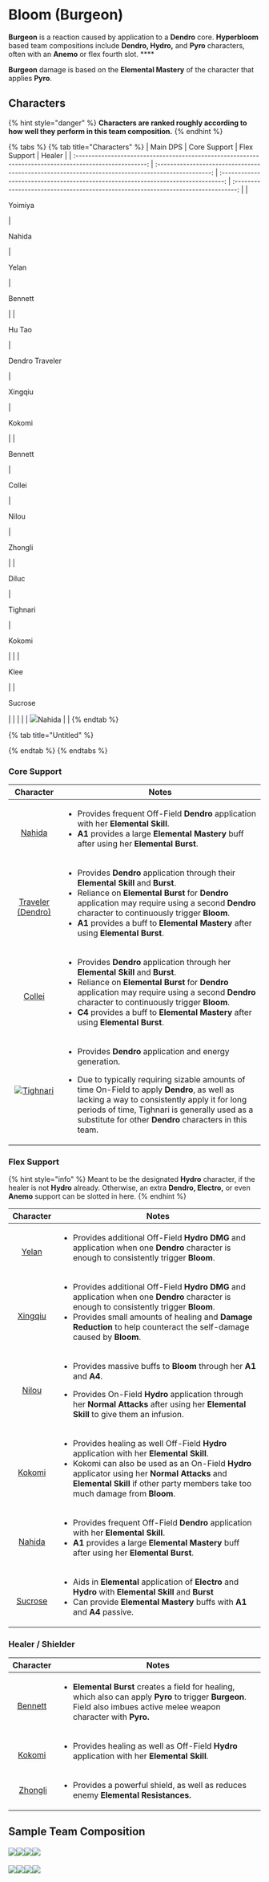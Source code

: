 # Bloom (Burgeon)

**Burgeon** is a reaction caused by application to a **Dendro** core. **Hyperbloom** based team compositions include **Dendro, Hydro,** and **Pyro** characters, often with an **Anemo** or flex fourth slot. ****&#x20;

**Burgeon** damage is based on the **Elemental Mastery** of the character that applies **Pyro**.&#x20;

## Characters

{% hint style="danger" %}
**Characters are ranked roughly according to how well they perform in this team composition.**
{% endhint %}

{% tabs %}
{% tab title="Characters" %}
|                                                Main DPS                                                |                                            Core Support                                           |                                    Flex Support                                   |                                       Healer                                      |
| :----------------------------------------------------------------------------------------------------: | :-----------------------------------------------------------------------------------------------: | :-------------------------------------------------------------------------------: | :-------------------------------------------------------------------------------: |
| <p><img src="../.gitbook/assets/ui_avataricon_yoimiya.png" alt="" data-size="original"><br>Yoimiya</p> |          <p><img src="../.gitbook/assets/ui_avataricon_nahida.png" alt=""><br>Nahida</p>          |   <p><img src="../.gitbook/assets/ui_avataricon_yelan.png" alt=""><br>Yelan</p>   | <p><img src="../.gitbook/assets/ui_avataricon_bennett.png" alt=""><br>Bennett</p> |
|             <p><img src="../.gitbook/assets/ui_avataricon_hutao.png" alt=""><br>Hu Tao </p>            | <p><img src="../.gitbook/assets/ui_avataricon_traveler_dendro.png" alt=""><br>Dendro Traveler</p> | <p><img src="../.gitbook/assets/ui_avataricon_xingqiu.png" alt=""><br>Xingqiu</p> |  <p><img src="../.gitbook/assets/ui_avataricon_kokomi.png" alt=""><br>Kokomi</p>  |
|            <p><img src="../.gitbook/assets/ui_avataricon_bennett.png" alt=""><br>Bennett</p>           |          <p><img src="../.gitbook/assets/ui_avataricon_collei.png" alt=""><br>Collei</p>          |   <p><img src="../.gitbook/assets/ui_avataricon_nilou.png" alt=""><br>Nilou</p>   | <p><img src="../.gitbook/assets/ui_avataricon_zhongli.png" alt=""><br>Zhongli</p> |
|              <p><img src="../.gitbook/assets/ui_avataricon_diluc.png" alt=""><br>Diluc</p>             |        <p><img src="../.gitbook/assets/ui_avataricon_tighnari.png" alt=""><br>Tighnari</p>        |  <p><img src="../.gitbook/assets/ui_avataricon_kokomi.png" alt=""><br>Kokomi</p>  |                                                                                   |
|               <p><img src="../.gitbook/assets/ui_avataricon_klee.png" alt=""><br>Klee</p>              |                                                                                                   | <p><img src="../.gitbook/assets/ui_avataricon_sucrose.png" alt=""><br>Sucrose</p> |                                                                                   |
|                                                                                                        |                                                                                                   |              ![](../.gitbook/assets/ui\_avataricon\_nahida.png)Nahida             |                                                                                   |
{% endtab %}

{% tab title="Untitled" %}

{% endtab %}
{% endtabs %}

### Core Support

|                                                                                     Character                                                                                     | Notes                                                                                                                                                                                                                                                                                                                                                                                                                                                                               |
| :-------------------------------------------------------------------------------------------------------------------------------------------------------------------------------: | ----------------------------------------------------------------------------------------------------------------------------------------------------------------------------------------------------------------------------------------------------------------------------------------------------------------------------------------------------------------------------------------------------------------------------------------------------------------------------------- |
|                <p><img src="../.gitbook/assets/ui_avataricon_nahida.png" alt="" data-size="original"></p><p><a href="../characters/dendro/nahida.md">Nahida</a></p>               | <ul><li>Provides frequent Off-Field <strong>Dendro</strong> application with her <strong>Elemental Skill</strong>.</li><li><strong>A1</strong> provides a large <strong>Elemental Mastery</strong> buff after using her <strong>Elemental Burst</strong>.</li></ul>                                                                                                                                                                                                                 |
| <p><img src="../.gitbook/assets/ui_avataricon_traveler_dendro.png" alt="" data-size="original"></p><p><a href="../characters/dendro/traveler-dendro.md">Traveler (Dendro)</a></p> | <ul><li>Provides <strong>Dendro</strong> application through their <strong>Elemental Skill</strong> and <strong>Burst</strong>.</li><li>Reliance on <strong>Elemental Burst</strong> for <strong>Dendro</strong> application may require using a second <strong>Dendro</strong> character to continuously trigger <strong>Bloom</strong>.</li><li><strong>A1</strong> provides a buff to <strong>Elemental Mastery</strong> after using <strong>Elemental Burst</strong>.</li></ul> |
|                          <p><img src="../.gitbook/assets/ui_avataricon_collei.png" alt=""></p><p><a href="../characters/dendro/collei.md">Collei</a></p>                          | <ul><li>Provides <strong>Dendro</strong> application through her <strong>Elemental Skill</strong> and <strong>Burst</strong>.</li><li>Reliance on <strong>Elemental Burst</strong> for <strong>Dendro</strong> application may require using a second <strong>Dendro</strong> character to continuously trigger <strong>Bloom</strong>.</li><li><strong>C4</strong> provides a buff to <strong>Elemental Mastery</strong> after using <strong>Elemental Burst</strong>.</li></ul>   |
|                                          ![](../.gitbook/assets/ui\_avataricon\_tighnari.png)[Tighnari](../characters/dendro/tighnari.md)                                         | <p></p><ul><li>Provides <strong>Dendro</strong> application and energy generation.</li></ul><ul><li>Due to typically requiring sizable amounts of time On-Field to apply <strong>Dendro</strong>, as well as lacking a way to consistently apply it for long periods of time, Tighnari is generally used as a substitute for other <strong>Dendro</strong> characters in this team.</li></ul>                                                                                       |

### Flex Support

{% hint style="info" %}
Meant to be the designated **Hydro** character, if the healer is not **Hydro** already. Otherwise, an extra **Dendro, Electro,** or even **Anemo** support can be slotted in here.
{% endhint %}

|                                                                        Character                                                                       | Notes                                                                                                                                                                                                                                                                                                                                                                       |
| :----------------------------------------------------------------------------------------------------------------------------------------------------: | --------------------------------------------------------------------------------------------------------------------------------------------------------------------------------------------------------------------------------------------------------------------------------------------------------------------------------------------------------------------------- |
|    <p><img src="../.gitbook/assets/ui_avataricon_yelan.png" alt="" data-size="original"></p><p><a href="../characters/hydro/yelan.md">Yelan</a></p>    | <ul><li>Provides additional Off-Field <strong>Hydro DMG</strong> and application when one <strong>Dendro</strong> character is enough to consistently trigger <strong>Bloom</strong>.</li></ul>                                                                                                                                                                             |
| <p><img src="../.gitbook/assets/ui_avataricon_xingqiu.png" alt="" data-size="original"></p><p><a href="../characters/hydro/xingqiu.md">Xingqiu</a></p> | <ul><li>Provides additional Off-Field <strong>Hydro DMG</strong> and application when one <strong>Dendro</strong> character is enough to consistently trigger <strong>Bloom</strong>.</li><li>Provides small amounts of healing and <strong>Damage Reduction</strong> to help counteract the self-damage caused by <strong>Bloom</strong>.</li></ul>                        |
|             <p><img src="../.gitbook/assets/ui_avataricon_nilou.png" alt="">  <br><a href="../characters/hydro/nilou.md">Nilou</a><br></p>             | <ul><li>Provides massive buffs to <strong>Bloom</strong> through her <strong>A1</strong> and <strong>A4</strong>.</li></ul><ul><li>Provides On-Field <strong>Hydro</strong> application through her <strong>Normal Attacks</strong> after using her <strong>Elemental Skill</strong> to give them an infusion.</li></ul>                                                    |
|   <p><img src="../.gitbook/assets/ui_avataricon_kokomi.png" alt="" data-size="original"></p><p><a href="../characters/hydro/kokomi.md">Kokomi</a></p>  | <ul><li>Provides healing as well Off-Field <strong>Hydro</strong> application with her <strong>Elemental Skill</strong>.</li><li>Kokomi can also be used as an On-Field <strong>Hydro</strong> applicator using her <strong>Normal Attacks</strong> and <strong>Elemental Skill</strong> if other party members take too much damage from <strong>Bloom</strong>.</li></ul> |
|  <p><img src="../.gitbook/assets/ui_avataricon_nahida.png" alt="" data-size="original"></p><p><a href="../characters/dendro/nahida.md">Nahida</a></p>  | <ul><li>Provides frequent Off-Field <strong>Dendro</strong> application with her <strong>Elemental Skill</strong>.</li><li><strong>A1</strong> provides a large <strong>Elemental Mastery</strong> buff after using her <strong>Elemental Burst</strong>.</li></ul>                                                                                                         |
|            <p><img src="../.gitbook/assets/ui_avataricon_sucrose.png" alt=""></p><p><a href="../characters/anemo/sucrose.md">Sucrose</a></p>           | <ul><li>Aids in <strong>Elemental</strong> application of <strong>Electro</strong> and <strong>Hydro</strong> with <strong>Elemental Skill</strong> and <strong>Burst</strong></li><li>Can provide <strong>Elemental Mastery</strong> buffs with <strong>A1</strong> and <strong>A4</strong> passive.</li></ul>                                                             |

### Healer / Shielder

|                                                                       Character                                                                       | Notes                                                                                                                                                                                                                                       |
| :---------------------------------------------------------------------------------------------------------------------------------------------------: | ------------------------------------------------------------------------------------------------------------------------------------------------------------------------------------------------------------------------------------------- |
| <p><img src="../.gitbook/assets/ui_avataricon_bennett.png" alt="" data-size="original"></p><p><a href="../characters/pyro/bennett.md">Bennett</a></p> | <ul><li><strong>Elemental Burst</strong> creates a field for healing, which also can apply <strong>Pyro</strong> to trigger <strong>Burgeon</strong>. Field also imbues active melee weapon character with <strong>Pyro.</strong></li></ul> |
|  <p><img src="../.gitbook/assets/ui_avataricon_kokomi.png" alt="" data-size="original"></p><p><a href="../characters/hydro/kokomi.md">Kokomi</a></p>  | <ul><li>Provides healing as well as Off-Field <strong>Hydro</strong> application with her <strong>Elemental Skill</strong>.</li></ul><p></p>                                                                                                |
|              <img src="../.gitbook/assets/ui_avataricon_zhongli.png" alt="" data-size="original"> [Zhongli](../characters/geo/zhongli.md)             | <ul><li>Provides a powerful shield, as well as reduces enemy <strong>Elemental Resistances.</strong></li></ul>                                                                                                                              |

## Sample Team Composition

#### ![](../.gitbook/assets/ui\_avataricon\_hutao.png)![](../.gitbook/assets/ui\_avataricon\_nahida.png)![](../.gitbook/assets/ui\_avataricon\_yelan.png)![](../.gitbook/assets/ui\_avataricon\_zhongli.png)



#### ![](../.gitbook/assets/ui\_avataricon\_thoma.png)![](../.gitbook/assets/ui\_avataricon\_traveler\_dendro.png)![](../.gitbook/assets/ui\_avataricon\_xingqiu.png)![](../.gitbook/assets/ui\_avataricon\_barbara.png)
